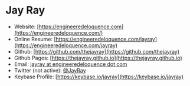 # Jay Ray

- Website: [https://engineeredeloquence.com](https://engineeredeloquence.com/)
- Online Resume: [https://engineeredeloquence.com/jayray](https://engineeredeloquence.com/jayray)
- Github: [https://github.com/thejayray](https://github.com/thejayray)
- Github Pages: [https://thejayray.github.io](https://thejayray.github.io)
- Email: [jayray at engineeredeloquence dot com](mailto:jayray@engineeredeloquence.com)
- Twitter (not active): [@JayRay](https://twitter.com/jayray)
- Keybase Profile: [https://keybase.io/jayray](https://keybase.io/jayray)